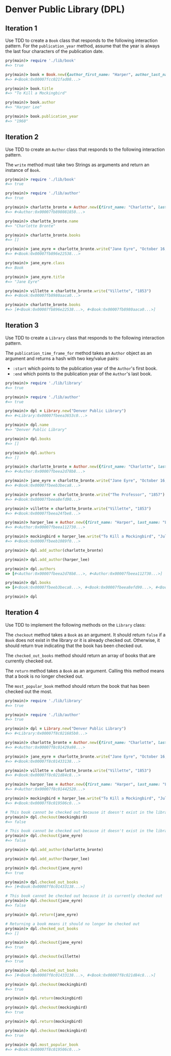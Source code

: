 # Denver Public Library (DPL)

## Iteration 1

Use TDD to create a `Book` class that responds to the following interaction pattern. For the `publication_year` method, assume that the year is always the last four characters of the publication date.

```ruby
pry(main)> require './lib/book'
#=> true

pry(main)> book = Book.new({author_first_name: "Harper", author_last_name: "Lee", title: "To Kill a Mockingbird", publication_date: "July 11, 1960"})
#=> #<Book:0x00007fcc021fad08...>

pry(main)> book.title
#=> "To Kill a Mockingbird"

pry(main)> book.author
#=> "Harper Lee"

pry(main)> book.publication_year
#=> "1960"
```

## Iteration 2

Use TDD to create an `Author` class that responds to the following interaction pattern.

The `write` method must take two Strings as arguments and return an instance of `Book`.

```ruby
pry(main)> require './lib/book'
#=> true

pry(main)> require './lib/author'
#=> true

pry(main)> charlotte_bronte = Author.new({first_name: "Charlotte", last_name: "Bronte"})
#=> #<Author:0x00007fb898081850...>

pry(main)> charlotte_bronte.name
#=> "Charlotte Bronte"

pry(main)> charlotte_bronte.books
#=> []

pry(main)> jane_eyre = charlotte_bronte.write("Jane Eyre", "October 16, 1847")
#=> #<Book:0x00007fb896e22538...>

pry(main)> jane_eyre.class
#=> Book

pry(main)> jane_eyre.title
#=> "Jane Eyre"

pry(main)> villette = charlotte_bronte.write("Villette", "1853")
#=> #<Book:0x00007fb8980aaca0...>

pry(main)> charlotte_bronte.books
#=> [#<Book:0x00007fb896e22538...>, #<Book:0x00007fb8980aaca0...>]
```

## Iteration 3

Use TDD to create a `Library` class that responds to the following interaction pattern.

The `publication_time_frame_for` method takes an `Author` object as an argument and returns a hash with two key/value pairs:
  * `:start` which points to the publication year of the `Author`'s first book.
  * `:end` which points to the publication year of the `Author`'s last book.

```ruby
pry(main)> require './lib/library'
#=> true

pry(main)> require './lib/author'
#=> true

pry(main)> dpl = Library.new("Denver Public Library")
#=> #<Library:0x00007fbeea3653c0...>

pry(main)> dpl.name
#=> "Denver Public Library"

pry(main)> dpl.books
#=> []

pry(main)> dpl.authors
#=> []

pry(main)> charlotte_bronte = Author.new({first_name: "Charlotte", last_name: "Bronte"})
#=> #<Author:0x00007fbeea2d78b8...>

pry(main)> jane_eyre = charlotte_bronte.write("Jane Eyre", "October 16, 1847")    
#=> #<Book:0x00007fbeeb3beca8...>

pry(main)> professor = charlotte_bronte.write("The Professor", "1857")
#=> #<Book:0x00007fbeea8efd90...>

pry(main)> villette = charlotte_bronte.write("Villette", "1853")
#=> #<Book:0x00007fbeea24fbe8...>

pry(main)> harper_lee = Author.new({first_name: "Harper", last_name: "Lee"})
#=> #<Author:0x00007fbeea112730...>

pry(main)> mockingbird = harper_lee.write("To Kill a Mockingbird", "July 11, 1960")
#=> #<Book:0x00007fbeeb1089f0...>

pry(main)> dpl.add_author(charlotte_bronte)

pry(main)> dpl.add_author(harper_lee)

pry(main)> dpl.authors
=> [#<Author:0x00007fbeea2d78b8...>, #<Author:0x00007fbeea112730...>]

pry(main)> dpl.books
=> [#<Book:0x00007fbeeb3beca8...>, #<Book:0x00007fbeea8efd90...>, #<Book:0x00007fbeea24fbe8...>, #<Book:0x00007fbeeb1089f0...>]

pry(main)> dpl
```

## Iteration 4

Use TDD to implement the following methods on the `Library` class:

The `checkout` method takes a `Book` as an argument. It should return `false` if a `Book` does not exist in the library or it is already checked out. Otherwise, it should return true indicating that the book has been checked out.

The `checked_out_books` method should return an array of books that are currently checked out.

The `return` method takes a `Book` as an argument. Calling this method means that a book is no longer checked out.

The `most_popular_book` method should return the book that has been checked out the most.

```ruby
pry(main)> require './lib/library'
#=> true

pry(main)> require './lib/author'
#=> true

pry(main)> dpl = Library.new("Denver Public Library")
#=> #<Library:0x00007f8c021685b0...>

pry(main)> charlotte_bronte = Author.new({first_name: "Charlotte", last_name: "Bronte"})
#=> #<Author:0x00007f8c01429a98...>

pry(main)> jane_eyre = charlotte_bronte.write("Jane Eyre", "October 16, 1847")
#=> #<Book:0x00007f8c01433138...>

pry(main)> villette = charlotte_bronte.write("Villette", "1853")
#=> #<Book:0x00007f8c021d84c8...>

pry(main)> harper_lee = Author.new({first_name: "Harper", last_name: "Lee"})
#=> #<Author:0x00007f8c01442520...>

pry(main)> mockingbird = harper_lee.write("To Kill a Mockingbird", "July 11, 1960")
#=> #<Book:0x00007f8c019506c0...>

# This book cannot be checked out because it doesn't exist in the library
pry(main)> dpl.checkout(mockingbird)
#=> false

# This book cannot be checked out because it doesn't exist in the library
pry(main)> dpl.checkout(jane_eyre)
#=> false

pry(main)> dpl.add_author(charlotte_bronte)

pry(main)> dpl.add_author(harper_lee)

pry(main)> dpl.checkout(jane_eyre)
#=> true

pry(main)> dpl.checked_out_books
#=> [#<Book:0x00007f8c01433138...>]

# This book cannot be checked out because it is currently checked out
pry(main)> dpl.checkout(jane_eyre)
#=> false

pry(main)> dpl.return(jane_eyre)

# Returning a book means it should no longer be checked out
pry(main)> dpl.checked_out_books
#=> []

pry(main)> dpl.checkout(jane_eyre)
#=> true

pry(main)> dpl.checkout(villette)
#=> true

pry(main)> dpl.checked_out_books
#=> [#<Book:0x00007f8c01433138...>, #<Book:0x00007f8c021d84c8...>]

pry(main)> dpl.checkout(mockingbird)
#=> true

pry(main)> dpl.return(mockingbird)

pry(main)> dpl.checkout(mockingbird)
#=> true

pry(main)> dpl.return(mockingbird)

pry(main)> dpl.checkout(mockingbird)
#=> true

pry(main)> dpl.most_popular_book
#=> #<Book:0x00007f8c019506c0...>
```
